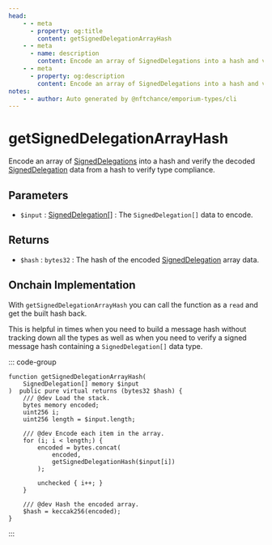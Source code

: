 ```yaml
---
head:
    - - meta
      - property: og:title
        content: getSignedDelegationArrayHash
    - - meta
      - name: description
        content: Encode an array of SignedDelegations into a hash and verify the decoded data to verify type compliance.
    - - meta
      - property: og:description
        content: Encode an array of SignedDelegations into a hash and verify the decoded data to verify type compliance.
notes:
    - - author: Auto generated by @nftchance/emporium-types/cli
---
```


# getSignedDelegationArrayHash

Encode an array of [SignedDelegations](/generated/base-types/SignedDelegation) into a hash and verify the decoded [SignedDelegation](/generated/base-types/SignedDelegation) data from a hash to verify type compliance.

## Parameters

- `$input` : [SignedDelegation[]](/generated/base-types/SignedDelegation) : The `SignedDelegation[]` data to encode.

## Returns

- `$hash` : `bytes32` : The hash of the encoded [SignedDelegation](/generated/base-types/SignedDelegation) array data.

## Onchain Implementation

With `getSignedDelegationArrayHash` you can call the function as a `read` and get the built hash back. 
    
This is helpful in times when you need to build a message hash without tracking down all the types as well as when you need to verify a signed message hash containing a `SignedDelegation[]` data type.

::: code-group

``` solidity [Types.sol:getSignedDelegationArrayHash]
function getSignedDelegationArrayHash(
	SignedDelegation[] memory $input
)  public pure virtual returns (bytes32 $hash) {
	/// @dev Load the stack.
	bytes memory encoded;
	uint256 i;
	uint256 length = $input.length;

	/// @dev Encode each item in the array.
	for (i; i < length;) {
		encoded = bytes.concat(
			encoded,
			getSignedDelegationHash($input[i])
		);

		unchecked { i++; }
	}
	
	/// @dev Hash the encoded array.
	$hash = keccak256(encoded);
}
``` 

:::